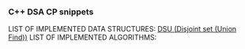 ### C++ DSA CP snippets
LIST OF IMPLEMENTED DATA STRUCTURES:
[DSU (Disjoint set (Union Find))]()
LIST OF IMPLEMENTED ALGORITHMS:

